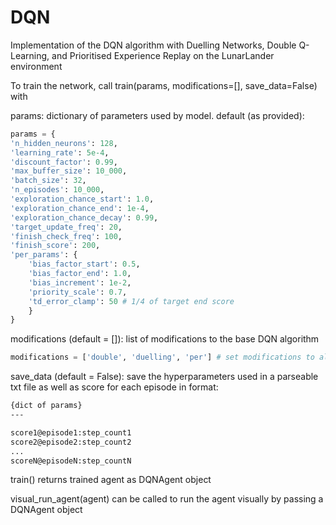 # DQN
Implementation of the DQN algorithm with Duelling Networks, Double Q-Learning, and Prioritised Experience Replay on the LunarLander environment

To train the network, call train(params, modifications=[], save_data=False) with

params: dictionary of parameters used by model. default (as provided):
```py
params = {
'n_hidden_neurons': 128,
'learning_rate': 5e-4,
'discount_factor': 0.99,
'max_buffer_size': 10_000,
'batch_size': 32,
'n_episodes': 10_000,
'exploration_chance_start': 1.0,
'exploration_chance_end': 1e-4,
'exploration_chance_decay': 0.99,
'target_update_freq': 20,
'finish_check_freq': 100,
'finish_score': 200,
'per_params': {
    'bias_factor_start': 0.5,
    'bias_factor_end': 1.0,
    'bias_increment': 1e-2,
    'priority_scale': 0.7,
    'td_error_clamp': 50 # 1/4 of target end score
    }
}
```

modifications (default = []): list of modifications to the base DQN algorithm
```py
modifications = ['double', 'duelling', 'per'] # set modifications to all 3 improvements on top of base DQN
```

save_data (default = False): save the hyperparameters used in a parseable txt file as well as score for each episode in format:
```txt
{dict of params}
---

score1@episode1:step_count1
score2@episode2:step_count2
...
scoreN@episodeN:step_countN
```

train() returns trained agent as DQNAgent object

visual_run_agent(agent) can be called to run the agent visually by passing a DQNAgent object
